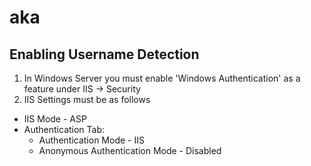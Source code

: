 # aka

## Enabling Username Detection
1. In Windows Server you must enable 'Windows Authentication' as a feature under IIS -> Security
2. IIS Settings must be as follows
- IIS Mode - ASP
- Authentication Tab:
  - Authentication Mode - IIS
  - Anonymous Authentication Mode - Disabled
